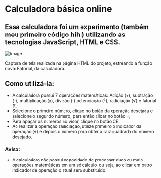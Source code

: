 # Calculadora básica online
## Essa calculadora foi um experimento (também meu primeiro código hihi) utilizando as tecnologias JavaScript, HTML e CSS.
 
![image](https://github.com/user-attachments/assets/e6a1809c-bce8-4107-9b34-13e0d68d41ac)
<p>Captura de tela realizada na página HTML do projeto, estreando a função nova: Fatorial, da calculadora.</p>

## Como utilizá-la:
- A calculadora possui 7 operações matemáticas: Adição (+), subtração (-), multiplicação (x), divisão (:) potenciação (²), radiciação (√) e fatorial (!);
- Selecione o primeiro número, clique no botão da operação desejada e selecione o segundo número, para então clicar no botão =;
- Para apagar os números no visor, clique no botão CE.
- Ao realizar a operação radiciação, utilize primeiro o indicador da operação (√) e depois o número para obter a raiz quadrada do número desejado.

### Aviso:
- A calculadora não possui capacidade de processar duas ou mais operações matemáticas em um só cálculo, ou seja, ao clicar em outro indicador de operação o atual será substituído.
